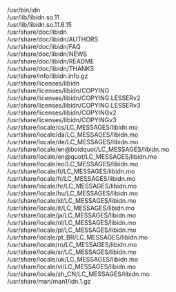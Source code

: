 /usr/bin/idn  
/usr/lib/libidn.so.11  
/usr/lib/libidn.so.11.6.15  
/usr/share/doc/libidn  
/usr/share/doc/libidn/AUTHORS  
/usr/share/doc/libidn/FAQ  
/usr/share/doc/libidn/NEWS  
/usr/share/doc/libidn/README  
/usr/share/doc/libidn/THANKS  
/usr/share/info/libidn.info.gz  
/usr/share/licenses/libidn  
/usr/share/licenses/libidn/COPYING  
/usr/share/licenses/libidn/COPYING.LESSERv2  
/usr/share/licenses/libidn/COPYING.LESSERv3  
/usr/share/licenses/libidn/COPYINGv2  
/usr/share/licenses/libidn/COPYINGv3  
/usr/share/locale/cs/LC\_MESSAGES/libidn.mo  
/usr/share/locale/da/LC\_MESSAGES/libidn.mo  
/usr/share/locale/de/LC\_MESSAGES/libidn.mo  
/usr/share/locale/en@boldquot/LC\_MESSAGES/libidn.mo  
/usr/share/locale/en@quot/LC\_MESSAGES/libidn.mo  
/usr/share/locale/eo/LC\_MESSAGES/libidn.mo  
/usr/share/locale/fi/LC\_MESSAGES/libidn.mo  
/usr/share/locale/fr/LC\_MESSAGES/libidn.mo  
/usr/share/locale/hr/LC\_MESSAGES/libidn.mo  
/usr/share/locale/hu/LC\_MESSAGES/libidn.mo  
/usr/share/locale/id/LC\_MESSAGES/libidn.mo  
/usr/share/locale/it/LC\_MESSAGES/libidn.mo  
/usr/share/locale/ja/LC\_MESSAGES/libidn.mo  
/usr/share/locale/nl/LC\_MESSAGES/libidn.mo  
/usr/share/locale/pl/LC\_MESSAGES/libidn.mo  
/usr/share/locale/pt\_BR/LC\_MESSAGES/libidn.mo  
/usr/share/locale/ro/LC\_MESSAGES/libidn.mo  
/usr/share/locale/sr/LC\_MESSAGES/libidn.mo  
/usr/share/locale/uk/LC\_MESSAGES/libidn.mo  
/usr/share/locale/vi/LC\_MESSAGES/libidn.mo  
/usr/share/locale/zh\_CN/LC\_MESSAGES/libidn.mo  
/usr/share/man/man1/idn.1.gz  
